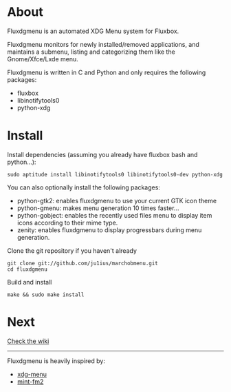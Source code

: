 About
=====

Fluxdgmenu is an automated XDG Menu system for Fluxbox.

Fluxdgmenu monitors for newly installed/removed applications,
and maintains a submenu, listing and categorizing them like the Gnome/Xfce/Lxde menu.

Fluxdgmenu is written in C and Python and only requires the following packages:

* fluxbox
* libinotifytools0
* python-xdg

Install
=======

Install dependencies (assuming you already have fluxbox bash and python...):

    sudo aptitude install libinotifytools0 libinotifytools0-dev python-xdg

You can also optionally install the following packages:

* python-gtk2:    enables fluxdgmenu to use your current GTK icon theme
* python-gmenu:   makes menu generation 10 times faster...
* python-gobject: enables the recently used files menu to display item icons
                  according to their mime type.
* zenity:         enables fluxdgmenu to display progressbars during menu generation.

Clone the git repository if you haven't already

    git clone git://github.com/ju1ius/marchobmenu.git
    cd fluxdgmenu

Build and install

    make && sudo make install

Next
====

[Check the wiki](http://github.com/ju1ius/fluxdgmenu/wiki)

-----------------------------------------------------------------------
Fluxdgmenu is heavily inspired by:

* [xdg-menu](http://cvs.fedoraproject.org/viewvc/devel/openbox/xdg-menu)
* [mint-fm2](http://packages.linuxmint.com/pool/main/m/mint-fm2/)


